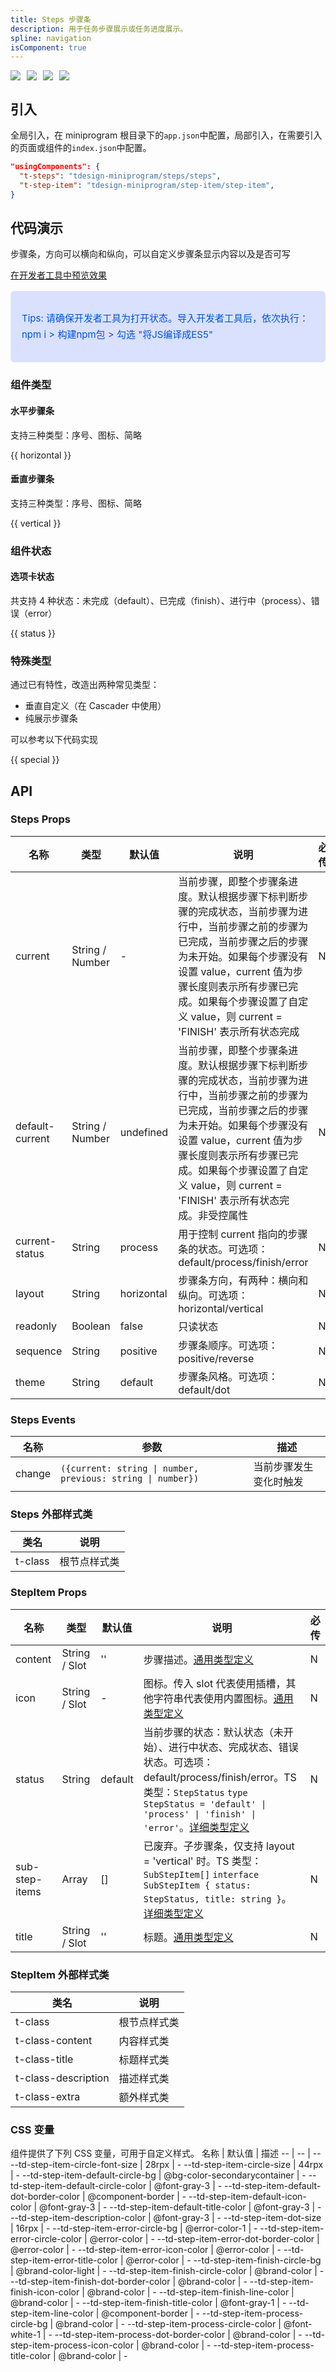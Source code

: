 ```yaml
---
title: Steps 步骤条
description: 用于任务步骤展示或任务进度展示。
spline: navigation
isComponent: true
---
```


<span class="coverages-badge" style="margin-right: 10px"><img src="https://img.shields.io/badge/coverages%3A%20lines-98%25-blue" /></span><span class="coverages-badge" style="margin-right: 10px"><img src="https://img.shields.io/badge/coverages%3A%20functions-88%25-blue" /></span><span class="coverages-badge" style="margin-right: 10px"><img src="https://img.shields.io/badge/coverages%3A%20statements-96%25-blue" /></span><span class="coverages-badge" style="margin-right: 10px"><img src="https://img.shields.io/badge/coverages%3A%20branches-82%25-blue" /></span>
## 引入

全局引入，在 miniprogram 根目录下的`app.json`中配置，局部引入，在需要引入的页面或组件的`index.json`中配置。

```json
"usingComponents": {
  "t-steps": "tdesign-miniprogram/steps/steps",
  "t-step-item": "tdesign-miniprogram/step-item/step-item",
}
```

## 代码演示

步骤条，方向可以横向和纵向，可以自定义步骤条显示内容以及是否可写

<a href="https://developers.weixin.qq.com/s/3H9EuimQ7JS0" title="在开发者工具中预览效果" target="_blank" rel="noopener noreferrer"> 在开发者工具中预览效果 </a>

<blockquote style="background-color: #d9e1ff; font-size: 15px; line-height: 26px;margin: 16px 0 0;padding: 16px; border-radius: 6px; color: #0052d9" >
<p>Tips: 请确保开发者工具为打开状态。导入开发者工具后，依次执行：npm i > 构建npm包 > 勾选 "将JS编译成ES5"</p>
</blockquote>

### 组件类型

#### 水平步骤条

支持三种类型：序号、图标、简略

{{ horizontal }}

#### 垂直步骤条

支持三种类型：序号、图标、简略

{{ vertical }}

### 组件状态

#### 选项卡状态

共支持 4 种状态：未完成（default）、已完成（finish）、进行中（process）、错误（error）

{{ status }}

### 特殊类型

通过已有特性，改造出两种常见类型：

- 垂直自定义（在 Cascader 中使用）
- 纯展示步骤条

可以参考以下代码实现

{{ special }}

## API
### Steps Props

名称 | 类型 | 默认值 | 说明 | 必传
-- | -- | -- | -- | --
current | String / Number | - | 当前步骤，即整个步骤条进度。默认根据步骤下标判断步骤的完成状态，当前步骤为进行中，当前步骤之前的步骤为已完成，当前步骤之后的步骤为未开始。如果每个步骤没有设置 value，current 值为步骤长度则表示所有步骤已完成。如果每个步骤设置了自定义 value，则 current = 'FINISH' 表示所有状态完成 | N
default-current | String / Number | undefined | 当前步骤，即整个步骤条进度。默认根据步骤下标判断步骤的完成状态，当前步骤为进行中，当前步骤之前的步骤为已完成，当前步骤之后的步骤为未开始。如果每个步骤没有设置 value，current 值为步骤长度则表示所有步骤已完成。如果每个步骤设置了自定义 value，则 current = 'FINISH' 表示所有状态完成。非受控属性 | N
current-status | String | process | 用于控制 current 指向的步骤条的状态。可选项：default/process/finish/error | N
layout | String | horizontal | 步骤条方向，有两种：横向和纵向。可选项：horizontal/vertical | N
readonly | Boolean | false | 只读状态 | N
sequence | String | positive | 步骤条顺序。可选项：positive/reverse | N
theme | String | default | 步骤条风格。可选项：default/dot | N

### Steps Events

名称 | 参数 | 描述
-- | -- | --
change | `({current: string \| number, previous: string \| number})` | 当前步骤发生变化时触发

### Steps 外部样式类
类名 | 说明
-- | -- 
t-class | 根节点样式类

### StepItem Props

名称 | 类型 | 默认值 | 说明 | 必传
-- | -- | -- | -- | --
content | String / Slot | '' | 步骤描述。[通用类型定义](https://github.com/Tencent/tdesign-miniprogram/blob/develop/src/common/common.ts) | N
icon | String / Slot | - | 图标。传入 slot 代表使用插槽，其他字符串代表使用内置图标。[通用类型定义](https://github.com/Tencent/tdesign-miniprogram/blob/develop/src/common/common.ts) | N
status | String | default | 当前步骤的状态：默认状态（未开始）、进行中状态、完成状态、错误状态。可选项：default/process/finish/error。TS 类型：`StepStatus` `type StepStatus = 'default' \| 'process' \| 'finish' \| 'error'`。[详细类型定义](https://github.com/Tencent/tdesign-miniprogram/tree/develop/src/step-item/type.ts) | N
sub-step-items | Array | [] | 已废弃。子步骤条，仅支持 layout  = 'vertical' 时。TS 类型：`SubStepItem[]` `interface SubStepItem { status: StepStatus, title: string }`。[详细类型定义](https://github.com/Tencent/tdesign-miniprogram/tree/develop/src/step-item/type.ts) | N
title | String / Slot | '' | 标题。[通用类型定义](https://github.com/Tencent/tdesign-miniprogram/blob/develop/src/common/common.ts) | N

### StepItem 外部样式类
类名 | 说明
-- | -- 
t-class | 根节点样式类
t-class-content | 内容样式类
t-class-title | 标题样式类
t-class-description | 描述样式类
t-class-extra | 额外样式类

### CSS 变量
组件提供了下列 CSS 变量，可用于自定义样式。
名称 | 默认值 | 描述 
-- | -- | --
--td-step-item-circle-font-size | 28rpx | - 
--td-step-item-circle-size | 44rpx | - 
--td-step-item-default-circle-bg | @bg-color-secondarycontainer | - 
--td-step-item-default-circle-color | @font-gray-3 | - 
--td-step-item-default-dot-border-color | @component-border | - 
--td-step-item-default-icon-color | @font-gray-3 | - 
--td-step-item-default-title-color | @font-gray-3 | - 
--td-step-item-description-color | @font-gray-3 | - 
--td-step-item-dot-size | 16rpx | - 
--td-step-item-error-circle-bg | @error-color-1 | - 
--td-step-item-error-circle-color | @error-color | - 
--td-step-item-error-dot-border-color | @error-color | - 
--td-step-item-error-icon-color | @error-color | - 
--td-step-item-error-title-color | @error-color | - 
--td-step-item-finish-circle-bg | @brand-color-light | - 
--td-step-item-finish-circle-color | @brand-color | - 
--td-step-item-finish-dot-border-color | @brand-color | - 
--td-step-item-finish-icon-color | @brand-color | - 
--td-step-item-finish-line-color | @brand-color | - 
--td-step-item-finish-title-color | @font-gray-1 | - 
--td-step-item-line-color | @component-border | - 
--td-step-item-process-circle-bg | @brand-color | - 
--td-step-item-process-circle-color | @font-white-1 | - 
--td-step-item-process-dot-border-color | @brand-color | - 
--td-step-item-process-icon-color | @brand-color | - 
--td-step-item-process-title-color | @brand-color | - 
